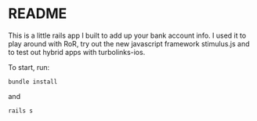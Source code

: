 # README

This is a little rails app I built to add up your bank account info. I used it to play around with RoR, try out the new javascript framework stimulus.js and to test out hybrid apps with turbolinks-ios.

To start, run:
```
bundle install
```
and
```
rails s
```
